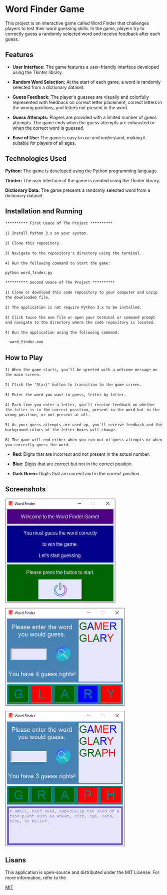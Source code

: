 
# Word Finder Game

This project is an interactive game called Word Finder that challenges players to test their word guessing skills. In the game, players try to correctly guess a randomly selected word and receive feedback after each guess.




## Features

- **User Interface:** The game features a user-friendly interface developed using the Tkinter library.

- **Random Word Selection:** At the start of each game, a word is randomly selected from a dictionary dataset.

- **Guess Feedback:** The player's guesses are visually and colorfully represented with feedback on correct letter placement, correct letters in the wrong positions, and letters not present in the word.

- **Guess Attempts:** Players are provided with a limited number of guess attempts. The game ends when the guess attempts are exhausted or when the correct word is guessed.

- **Ease of Use:** The game is easy to use and understand, making it suitable for players of all ages.
  
  
## Technologies Used

**Python:** The game is developed using the Python programming language.

**Tkinter:** The user interface of the game is created using the Tkinter library.

**Dictionary Data:** The game presents a randomly selected word from a dictionary dataset.

  
## Installation and Running

    ********** First Usace of The Project **********
    
    1) Install Python 3.x on your system.

    2) Clone this repository.

    3) Navigate to the repository's directory using the terminal.

    4) Run the following command to start the game:
    
```bash 
python word_finder.py
```
    
    ********** Second Usace of The Project **********

    1) Clone or download this code repository to your computer and unzip the downloaded file.

    2) The application is not require Python 3.x to be installed.

    3) Click twice the exe file or open your terminal or command prompt and navigate to the directory where the code repository is located.

    4) Run the application using the following command:

```bash 
  word_finder.exe

```

## How to Play

    1) When the game starts, you'll be greeted with a welcome message on the main screen.
    
    2) Click the "Start" button to transition to the game screen.
    
    3) Enter the word you want to guess, letter by letter.
    
    4) Each time you enter a letter, you'll receive feedback on whether the letter is in the correct position, present in the word but in the wrong position, or not present at all.
    
    5) As your guess attempts are used up, you'll receive feedback and the background colors of the letter boxes will change.

    6) The game will end either when you run out of guess attempts or when you correctly guess the word.

- **Red**: Digits that are incorrect and not present in the actual number.
        
- **Blue**: Digits that are correct but not in the correct position.
        
- **Dark Green**: Digits that are correct and in the correct position.
  
## Screenshots

![Game Screenshot](https://raw.githubusercontent.com/yusufyasar13/word-finder/main/word_finder/screenshots/word_finder_ss_1.png)

![Game Screenshot](https://raw.githubusercontent.com/yusufyasar13/word-finder/main/word_finder/screenshots/word_finder_ss_2.png)

![Game Screenshot](https://raw.githubusercontent.com/yusufyasar13/word-finder/main/word_finder/screenshots/word_finder_ss_3.png)
  
## Lisans

This application is open-source and distributed under the MIT License. For more information, refer to the

[MIT](https://github.com/yusufyasar13/word-finder/blob/main/word_finder/L%C4%B0CENSE)

  
